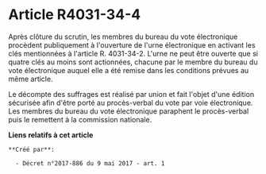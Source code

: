 # Article R4031-34-4

Après clôture du scrutin, les membres du bureau du vote électronique procèdent publiquement à l'ouverture de l'urne
électronique en activant les clés mentionnées à l'article R. 4031-34-2. L'urne ne peut être ouverte que si quatre clés au
moins sont actionnées, chacune par le membre du bureau du vote électronique auquel elle a été remise dans les conditions
prévues au même article.

Le décompte des suffrages est réalisé par union et fait l'objet d'une édition sécurisée afin d'être porté au procès-verbal du
vote par voie électronique. Les membres du bureau du vote électronique paraphent le procès-verbal puis le remettent à la
commission nationale.

**Liens relatifs à cet article**

	**Créé par**:

	  - Décret n°2017-886 du 9 mai 2017 - art. 1
